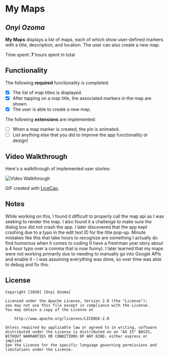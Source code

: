 # My Maps 

## *Onyi Ozoma*

**My Maps** displays a list of maps, each of which show user-defined markers with a title, description, and location. The user can also create a new map. 

Time spent: **7** hours spent in total

## Functionality 

The following **required** functionality is completed:

* [x] The list of map titles is displayed.
* [x] After tapping on a map title, the associated markers in the map are shown.
* [x] The user is able to create a new map.

The following **extensions** are implemented:

* [ ] When a map marker is created, the pin is animated.
* [ ] List anything else that you did to improve the app functionality or design!

## Video Walkthrough

Here's a walkthrough of implemented user stories:

<img src='http://i.imgur.com/link/to/your/gif/file.gif' title='Video Walkthrough' width='' alt='Video Walkthrough' />

GIF created with [LiceCap](http://www.cockos.com/licecap/).

## Notes

While working on this, I found it difficult to properly call the map api as I was seeking to render the map. I also found it a challenge to make sure the dialog box did not crash the app.
I later discovered that the app kept crashing due to a typo in the edit text ID for the title pop-up.
Minute mistakes like this that take hours to recognize are something I actually do find humorous when it comes
to coding (I have a freshman year story about a 4 hour typo over a comma that is now funny).
I later learned that my maps were not working primarily due to needing to manually go into Google APIs and enable it - I was assuming everything was done, so over time was able to debug and fix this.

## License

    Copyright [2020] [Onyi Ozoma]

    Licensed under the Apache License, Version 2.0 (the "License");
    you may not use this file except in compliance with the License.
    You may obtain a copy of the License at

        http://www.apache.org/licenses/LICENSE-2.0

    Unless required by applicable law or agreed to in writing, software
    distributed under the License is distributed on an "AS IS" BASIS,
    WITHOUT WARRANTIES OR CONDITIONS OF ANY KIND, either express or implied.
    See the License for the specific language governing permissions and
    limitations under the License.